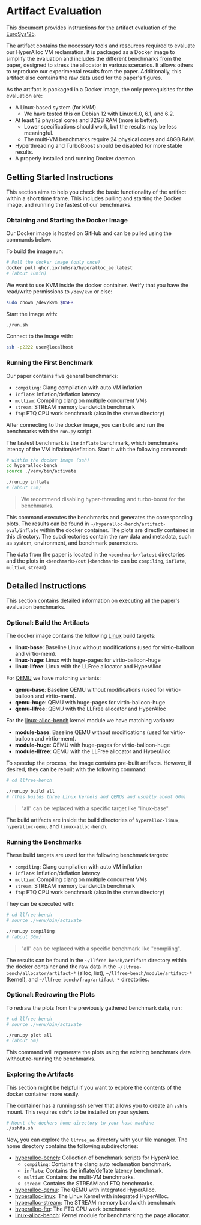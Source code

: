 # Artifact Evaluation

This document provides instructions for the artifact evaluation of the [EuroSys'25](https://sysartifacts.github.io/eurosys2025/call).

The artifact contains the necessary tools and resources required to evaluate our HyperAlloc VM reclamation.
It is packaged as a Docker image to simplify the evaluation and includes the different benchmarks from the paper, designed to stress the allocator in various scenarios.
It allows others to reproduce our experimental results from the paper.
Additionally, this artifact also contains the raw data used for the paper's figures.

As the artifact is packaged in a Docker image, the only prerequisites for the evaluation are:

- A Linux-based system (for KVM).
  - We have tested this on Debian 12 with Linux 6.0, 6.1, and 6.2.
- At least 12 physical cores and 32GB RAM (more is better).
  - Lower specifications should work, but the results may be less meaningful.
  - The multi-VM benchmarks require 24 physical cores and 48GB RAM.
- Hyperthreading and TurboBoost should be disabled for more stable results.
- A properly installed and running Docker daemon.


## Getting Started Instructions

This section aims to help you check the basic functionality of the artifact within a short time frame.
This includes pulling and starting the Docker image, and running the fastest of our benchmarks.

### Obtaining and Starting the Docker Image

Our Docker image is hosted on GitHub and can be pulled using the commands below.

To build the image run:
```sh
# Pull the docker image (only once)
docker pull ghcr.io/luhsra/hyperalloc_ae:latest
# (about 10min)
```

We want to use KVM inside the docker container.
Verify that you have the read/write permissions to `/dev/kvm` or else:
```sh
sudo chown /dev/kvm $USER
```

Start the image with:
```sh
./run.sh
```

Connect to the image with:
```sh
ssh -p2222 user@localhost
```

### Running the First Benchmark

Our paper contains five general benchmarks:
- `compiling`: Clang compilation with auto VM inflation
- `inflate`: Inflation/deflation latency
- `multivm`: Compiling clang on multiple concurrent VMs
- `stream`: STREAM memory bandwidth benchmark
- `ftq`: FTQ CPU work benchmark (also in the `stream` directory)

After connecting to the docker image, you can build and run the benchmarks with the `run.py` script.

The fastest benchmark is the `inflate` benchmark, which benchmarks latency of the VM inflation/deflation.
Start it with the following command:

```sh
# within the docker image (ssh)
cd hyperalloc-bench
source ./venv/bin/activate

./run.py inflate
# (about 15m)
```

> We recommend disabling hyper-threading and turbo-boost for the benchmarks.

This command executes the benchmarks and generates the corresponding plots.
The results can be found in `~/hyperalloc-bench/artifact-eval/inflate` within the docker container.
The plots are directly contained in this directory.
The subdirectories contain the raw data and metadata, such as system, environment, and benchmark parameters.

The data from the paper is located in the `<benchmark>/latest` directories and the plots in `<benchmark>/out` (`<benchmark>` can be `compiling`, `inflate`, `multivm`, `stream`).


## Detailed Instructions

This section contains detailed information on executing all the paper's evaluation benchmarks.

### Optional: Build the Artifacts

The docker image contains the following [Linux](https://github.com/luhsra/hyperalloc-linux) build targets:
- **linux-base**: Baseline Linux without modifications (used for virtio-balloon and virtio-mem).
- **linux-huge**: Linux with huge-pages for virtio-balloon-huge
- **linux-llfree**: Linux with the LLFree allocator and HyperAlloc

For [QEMU](https://github.com/luhsra/hyperalloc-qemu/) we have matching variants:
- **qemu-base**: Baseline QEMU without modifications (used for virtio-balloon and virtio-mem).
- **qemu-huge**: QEMU with huge-pages for virtio-balloon-huge
- **qemu-llfree**: QEMU with the LLFree allocator and HyperAlloc

For the [linux-alloc-bench](https://github.com/luhsra/linux-alloc-bench/) kernel module we have matching variants:
- **module-base**: Baseline QEMU without modifications (used for virtio-balloon and virtio-mem).
- **module-huge**: QEMU with huge-pages for virtio-balloon-huge
- **module-llfree**: QEMU with the LLFree allocator and HyperAlloc

To speedup the process, the image contains pre-built artifacts.
However, if desired, they can be rebuilt with the following command:

```sh
# cd llfree-bench

./run.py build all
# (this builds three Linux kernels and QEMUs and usually about 60m)
```

> "all" can be replaced with a specific target like "linux-base".

The build artifacts are inside the build directories of `hyperalloc-linux`, `hyperalloc-qemu`, and `linux-alloc-bench`.


### Running the Benchmarks

These build targets are used for the following benchmark targets:

- `compiling`: Clang compilation with auto VM inflation
- `inflate`: Inflation/deflation latency
- `multivm`: Compiling clang on multiple concurrent VMs
- `stream`: STREAM memory bandwidth benchmark
- `ftq`: FTQ CPU work benchmark (also in the `stream` directory)

They can be executed with:

```sh
# cd llfree-bench
# source ./venv/bin/activate

./run.py compiling
# (about 30m)
```

> "all" can be replaced with a specific benchmark like "compiling".

The results can be found in the `~/llfree-bench/artifact` directory within the docker container and the raw data in the `~/llfree-bench/allocator/artifact-*` (alloc, list), `~/llfree-bench/module/artifact-*` (kernel), and `~/llfree-bench/frag/artifact-*` directories.


### Optional: Redrawing the Plots

To redraw the plots from the previously gathered benchmark data, run:

```sh
# cd llfree-bench
# source ./venv/bin/activate

./run.py plot all
# (about 5m)
```

This command will regenerate the plots using the existing benchmark data without re-running the benchmarks.


### Exploring the Artifacts

This section might be helpful if you want to explore the contents of the docker container more easily.

The container has a running ssh server that allows you to create an `sshfs` mount.
This requires `sshfs` to be installed on your system.

```sh
# Mount the dockers home directory to your host machine
./sshfs.sh
```

Now, you can explore the `llfree_ae` directory with your file manager.
The home directory contains the following subdirectories:

- [hyperalloc-bench](https://github.com/luhsra/hyperalloc-bench): Collection of benchmark scripts for HyperAlloc.
  - `compiling`: Contains the clang auto reclamation benchmark.
  - `inflate`: Contains the inflate/deflate latency benchmark.
  - `multivm`: Contains the multi-VM benchmarks.
  - `stream`: Contains the STREAM and FTQ benchmarks.
- [hyperalloc-qemu](https://github.com/luhsra/hyperalloc-qemu): The QEMU with integrated HyperAlloc.
- [hyperalloc-linux](https://github.com/luhsra/hyperalloc-linux): The Linux Kernel with integrated HyperAlloc.
- [hyperalloc-stream](https://github.com/luhsra/hyperalloc-stream): The STREAM memory bandwidth benchmark.
- [hyperalloc-ftq](https://github.com/luhsra/hyperalloc-ftq): The FTQ CPU work benchmark.
- [linux-alloc-bench](https://github.com/luhsra/linux-alloc-bench): Kernel module for benchmarking the page allocator.
